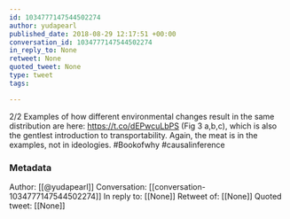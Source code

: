 ```yaml
---
id: 1034777147544502274
author: yudapearl
published_date: 2018-08-29 12:17:51 +00:00
conversation_id: 1034777147544502274
in_reply_to: None
retweet: None
quoted_tweet: None
type: tweet
tags:

---
```


2/2
Examples of how different environmental changes result in the same distribution are here: https://t.co/dEPwcuLbPS (Fig 3 a,b,c), which is also the gentlest introduction to transportability.  Again, the meat is in the examples, not in ideologies. #Bookofwhy #causalinference

### Metadata

Author: [[@yudapearl]]
Conversation: [[conversation-1034777147544502274]]
In reply to: [[None]]
Retweet of: [[None]]
Quoted tweet: [[None]]
